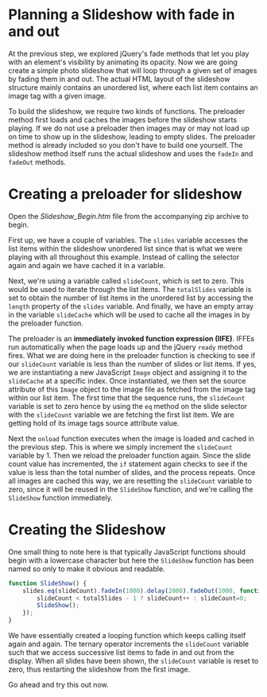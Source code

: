 # Planning a Slideshow with fade in and out

At the previous step, we explored jQuery's fade methods that let you play with an element's visibility by animating its opacity. Now we are going create a simple photo slideshow that will loop through a given set of images by fading them in and out. The actual HTML layout of the slideshow structure mainly contains an unordered list, where each list item contains an image tag with a given image.

To build the slideshow, we require two kinds of functions. The preloader method first loads and caches the images before the slideshow starts playing. If we do not use a preloader then images may or may not load up on time to show up in the slideshow, leading to empty slides. The preloader method is already included so you don't have to build one yourself. The slideshow method itself runs the actual slideshow and uses the `fadeIn` and `fadeOut` methods.

# Creating a preloader for slideshow

Open the *Slideshow_Begin.htm* file from the accompanying zip archive to begin.

First up, we have a couple of variables. The `slides` variable accesses the list items within the slideshow unordered list since that is what we were playing with all throughout this example. Instead of calling the selector again and again we have cached it in a variable.

Next, we're using a variable called `slideCount`, which is set to zero. This would be used to iterate through the list items. The `totalSlides` variable is set to obtain the number of list items in the unordered list by accessing the `length` property of the `slides` variable. And finally, we have an empty array in the variable `slideCache` which will be used to cache all the images in by the preloader function.

The preloader is an **immediately invoked function expression (IIFE)**. IFFEs run automatically when the page loads up and the jQuery `ready` method fires. What we are doing here in the preloader function is checking to see if our `slideCount` variable is less than the number of slides or list items. If yes, we are instantiating a new JavaScript `Image` object and assigning it to the `slideCache` at a specific index. Once instantiated, we then set the source attribute of this `Image` object to the image file as fetched from the image tag within our list item. The first time that the sequence runs, the `slideCount` variable is set to zero hence by using the `eq` method on the slide selector with the `slideCount` variable we are fetching the first list item. We are getting hold of its image tags source attribute value.

Next the `onload` function executes when the image is loaded and cached in the previous step. This is where we simply increment the `slideCount` variable by 1. Then we reload the preloader function again. Since the slide count value has incremented, the `if` statement again checks to see if the value is less than the total number of slides, and the process repeats. Once all images are cached this way, we are resetting the `slideCount` variable to zero, since it will be reused in the `SlideShow` function, and we're calling the `SlideShow` function immediately.

# Creating the Slideshow

One small thing to note here is that typically JavaScript functions should begin with a lowercase character but here the `SlideShow` function has been named so only to make it obvious and readable.

```js
function SlideShow() {
	slides.eq(slideCount).fadeIn(1000).delay(2000).fadeOut(1000, function() {
		slideCount < totalSlides - 1 ? slideCount++ : slideCount=0;
		SlideShow();
	});
}
```

We have essentially created a looping function which keeps calling itself again and again. The ternary operator increments the `slideCount` variable such that we access successive list items to fade in and out from the display. When all slides have been shown, the `slideCount` variable is reset to zero, thus restarting the slideshow from the first image.

Go ahead and try this out now.